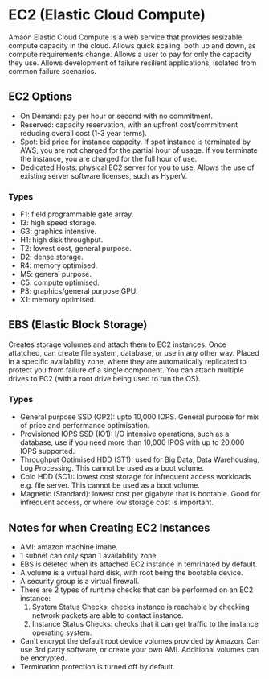 # EC2 (Elastic Cloud Compute)
Amaon Elastic Cloud Compute is a web service that provides resizable compute capacity in the cloud. Allows quick scaling, both up and down, as compute requirements change. Allows a user to pay for only the capacity they use. Allows development of failure resilient applications, isolated from common failure scenarios. 
## EC2 Options
- On Demand: pay per hour or second with no commitment. 
- Reserved: capacity reservation, with an upfront cost/commitment reducing overall cost (1-3 year terms). 
- Spot: bid price for instance capacity. If spot instance is terminated by AWS, you are not charged for the partial hour of usage. If you terminate the instance, you are charged for the full hour of use.
- Dedicated Hosts: physical EC2 server for you to use. Allows the use of existing server software licenses, such as HyperV.
### Types 
- F1: field programmable gate array. 
- I3: high speed storage. 
- G3: graphics intensive. 
- H1: high disk throughput. 
- T2: lowest cost, general purpose.
- D2: dense storage. 
- R4: memory optimised. 
- M5: general purpose.
- C5: compute optimised. 
- P3: graphics/general purpose GPU.
- X1: memory optimised.
## EBS (Elastic Block Storage)
Creates storage volumes and attach them to EC2 instances. Once attatched, can create file system, database, or use in any other way. Placed in a specific availability zone, where they are automatically replicated to protect you from failure of a single component. You can attach multiple drives to EC2 (with a root drive being used to run the OS). 
### Types
- General purpose SSD (GP2): upto 10,000 IOPS. General purpose for mix of price and performance optimisation. 
- Provisioned IOPS SSD (IO1): I/O intensive operations, such as a database, use if you need more than 10,000 IPOS with up to 20,000 IOPS supported. 
- Throughput Optimised HDD (ST1): used for Big Data, Data Warehousing, Log Processing. This cannot be used as a boot volume. 
- Cold HDD (SC1): lowest cost storage for infrequent access workloads e.g. file server. This cannot be used as a boot volume.
- Magnetic (Standard): lowest cost per gigabyte that is bootable. Good for infrequent access, or where low storage cost is important. 
## Notes for when Creating EC2 Instances
- AMI: amazon machine imahe. 
- 1 subnet can only span 1 availability zone. 
- EBS is deleted when its attached EC2 instance in temrinated by default. 
- A volume is a virtual hard disk, with root being the bootable device.
- A security group is a virtual firewall.
- There are 2 types of runtime checks that can be performed on an EC2 instance: 
    1. System Status Checks: checks instance is reachable by checking network packets are able to contact instance. 
    2. Instance Status Checks: checks that it can get traffic to the instance operating system. 
- Can't encrypt the default root device volumes provided by Amazon. Can use 3rd party software, or create your own AMI. Additional volumes can be encrypted.
- Termination protection is turned off by default. 